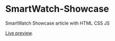 # SmartWatch-Showcase

SmartWatch Showcase article with HTML CSS JS

[Live preview](https://smartwatch-showcase-byhoubet.netlify.app/).
